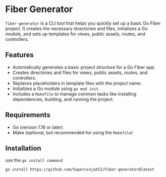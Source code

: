 # Fiber Generator

`fiber-generator` is a CLI tool that helps you quickly set up a basic Go Fiber project. It creates the necessary directories and files, initializes a Go module, and sets up templates for views, public assets, routes, and controllers.

## Features

- Automatically generates a basic project structure for a Go Fiber app.
- Creates directories and files for views, public assets, routes, and controllers.
- Replaces placeholders in template files with the project name.
- Initializes a Go module using `go mod init`.
- Includes a `Makefile` to manage common tasks like installing dependencies, building, and running the project.

## Requirements

- Go (version 1.16 or later)
- Make (optional, but recommended for using the `Makefile`)

## Installation

use the `go install command`

```bash
go install https://github.com/SuperninjaXII/Fiber-generator@latest



